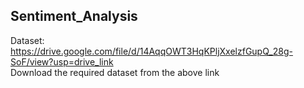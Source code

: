 ## Sentiment_Analysis
Dataset: https://drive.google.com/file/d/14AqqOWT3HqKPljXxelzfGupQ_28g-SoF/view?usp=drive_link
<br>
Download the required dataset from the above link

